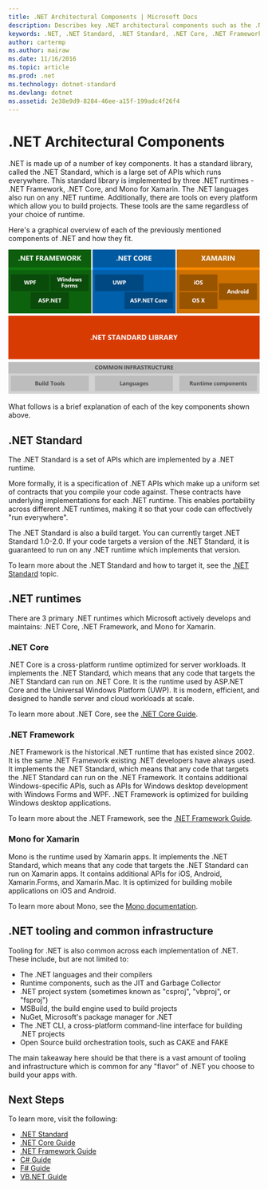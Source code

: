 ```yaml
---
title: .NET Architectural Components | Microsoft Docs
description: Describes key .NET architectural components such as the .NET Standard, .NET runtimes, and tooling.
keywords: .NET, .NET Standard, .NET Standard, .NET Core, .NET Framework, Xamarin, MSBuild, C#, F#, VB, compilers
author: cartermp
ms.author: mairaw
ms.date: 11/16/2016
ms.topic: article
ms.prod: .net
ms.technology: dotnet-standard
ms.devlang: dotnet
ms.assetid: 2e38e9d9-8284-46ee-a15f-199adc4f26f4
---
```


# .NET Architectural Components

.NET is made up of a number of key components.  It has a standard library, called the .NET Standard, which is a large set of APIs which runs everywhere.  This standard library is implemented by three .NET runtimes - .NET Framework, .NET Core, and Mono for Xamarin.  The .NET languages also run on any .NET runtime.  Additionally, there are tools on every platform which allow you to build projects.  These tools are the same regardless of your choice of runtime.

Here's a graphical overview of each of the previously mentioned components of .NET and how they fit.

![All .NET Architectural Components Together](media/components.png)

What follows is a brief explanation of each of the key components shown above.  

## .NET Standard

The .NET Standard is a set of APIs which are implemented by a .NET runtime.

More formally, it is a specification of .NET APIs which make up a uniform set of contracts that you compile your code against.  These contracts have underlying implementations for each .NET runtime.  This enables portability across different .NET runtimes, making it so that your code can effectively "run everywhere".

The .NET Standard is also a build target. You can currently target .NET Standard 1.0-2.0. If your code targets a version of the .NET Standard, it is guaranteed to run on any .NET runtime which implements that version.

To learn more about the .NET Standard and how to target it, see the [.NET Standard](net-standard.md) topic.

## .NET runtimes

There are 3 primary .NET runtimes which Microsoft actively develops and maintains: .NET Core, .NET Framework, and Mono for Xamarin.

### .NET Core

.NET Core is a cross-platform runtime optimized for server workloads.  It implements the .NET Standard, which means that any code that targets the .NET Standard can run on .NET Core.  It is the runtime used by ASP.NET Core and the Universal Windows Platform (UWP).  It is modern, efficient, and designed to handle server and cloud workloads at scale.

To learn more about .NET Core, see the [.NET Core Guide](../core/index.md).

### .NET Framework

.NET Framework is the historical .NET runtime that has existed since 2002.  It is the same .NET Framework existing .NET developers have always used.  It implements the .NET Standard, which means that any code that targets the .NET Standard can run on the .NET Framework.  It contains additional Windows-specific APIs, such as APIs for Windows desktop development with Windows Forms and WPF.  .NET Framework is optimized for building Windows desktop applications.

To learn more about the .NET Framework, see the [.NET Framework Guide](../framework/index.md).

### Mono for Xamarin

Mono is the runtime used by Xamarin apps.  It implements the .NET Standard, which means that any code that targets the .NET Standard can run on Xamarin apps.  It contains additional APIs for iOS, Android, Xamarin.Forms, and Xamarin.Mac.  It is optimized for building mobile applications on iOS and Android.

To learn more about Mono, see the [Mono documentation](http://www.mono-project.com/docs/).

## .NET tooling and common infrastructure

Tooling for .NET is also common across each implementation of .NET.  These include, but are not limited to:

* The .NET languages and their compilers
* Runtime components, such as the JIT and Garbage Collector
* .NET project system (sometimes known as "csproj", "vbproj", or "fsproj")
* MSBuild, the build engine used to build projects
* NuGet, Microsoft's package manager for .NET
* The .NET CLI, a cross-platform command-line interface for building .NET projects
* Open Source build orchestration tools, such as CAKE and FAKE

The main takeaway here should be that there is a vast amount of tooling and infrastructure which is common for any "flavor" of .NET you choose to build your apps with.

## Next Steps

To learn more, visit the following:

* [.NET Standard](net-standard.md)
* [.NET Core Guide](../core/index.md)
* [.NET Framework Guide](../framework/index.md)
* [C# Guide](../csharp/index.md)
* [F# Guide](../fsharp/index.md)
* [VB.NET Guide](../visual-basic/index.md)
